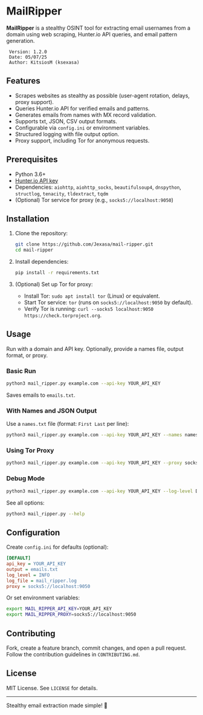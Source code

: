 # MailRipper

**MailRipper** is a stealthy OSINT tool for extracting email usernames from a domain using web scraping, Hunter.io API queries, and email pattern generation.

``` 
 Version: 1.2.0
 Date: 05/07/25
 Author: KitsiosM (ksexasa)
```

## Features

- Scrapes websites as stealthy as possible (user-agent rotation, delays, proxy support).
- Queries Hunter.io API for verified emails and patterns.
- Generates emails from names with MX record validation.
- Supports txt, JSON, CSV output formats.
- Configurable via `config.ini` or environment variables.
- Structured logging with file output option.
- Proxy support, including Tor for anonymous requests.

## Prerequisites

- Python 3.6+
- [Hunter.io API key](https://hunter.io/api)
- Dependencies: `aiohttp`, `aiohttp_socks`, `beautifulsoup4`, `dnspython`, `structlog`, `tenacity`, `tldextract`, `tqdm`
- (Optional) Tor service for proxy (e.g., `socks5://localhost:9050`)

## Installation

1. Clone the repository:
   ```bash
   git clone https://github.com/Jexasa/mail-ripper.git
   cd mail-ripper
   ```

2. Install dependencies:
   ```bash
   pip install -r requirements.txt
   ```

3. (Optional) Set up Tor for proxy:
   - Install Tor: `sudo apt install tor` (Linux) or equivalent.
   - Start Tor service: `tor` (runs on `socks5://localhost:9050` by default).
   - Verify Tor is running: `curl --socks5 localhost:9050 https://check.torproject.org`.

## Usage

Run with a domain and API key. Optionally, provide a names file, output format, or proxy.

### Basic Run
```bash
python3 mail_ripper.py example.com --api-key YOUR_API_KEY
```
Saves emails to `emails.txt`.

### With Names and JSON Output
Use a `names.txt` file (format: `First Last` per line):
```bash
python3 mail_ripper.py example.com --api-key YOUR_API_KEY --names names.txt --format json --output results.json
```

### Using Tor Proxy
```bash
python3 mail_ripper.py example.com --api-key YOUR_API_KEY --proxy socks5://localhost:9050
```

### Debug Mode
```bash
python3 mail_ripper.py example.com --api-key YOUR_API_KEY --log-level DEBUG --log-file mail_ripper.log
```

See all options:
```bash
python3 mail_ripper.py --help
```

## Configuration

Create `config.ini` for defaults (optional):
```ini
[DEFAULT]
api_key = YOUR_API_KEY
output = emails.txt
log_level = INFO
log_file = mail_ripper.log
proxy = socks5://localhost:9050
```

Or set environment variables:
```bash
export MAIL_RIPPER_API_KEY=YOUR_API_KEY
export MAIL_RIPPER_PROXY=socks5://localhost:9050
```

## Contributing

Fork, create a feature branch, commit changes, and open a pull request. Follow the contribution guidelines in `CONTRIBUTING.md`.

## License

MIT License. See `LICENSE` for details.

---

Stealthy email extraction made simple! 🚀
